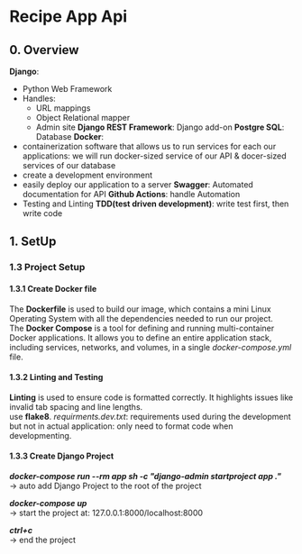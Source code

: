 # Recipe App Api
## 0. Overview
**Django**: 
- Python Web Framework
- Handles:
  - URL mappings
  - Object Relational mapper
  - Admin site
**Django REST Framework**: Django add-on
**Postgre SQL**: Database
**Docker**: 
- containerization software that allows us to run services for each our applications: we will run docker-sized service of our API & docer-sized services of our database
- create a development environment
- easily deploy our application to a server
**Swagger**: Automated documentation for API
**Github Actions**: handle Automation 
- Testing and Linting
**TDD(test driven development)**: write test first, then write code

## 1. SetUp
### 1.3 Project Setup
#### 1.3.1 Create Docker file
The **Dockerfile** is used to build our image, which contains a mini Linux Operating System with all the dependencies needed to run our project.  
The **Docker Compose** is a tool for defining and running multi-container Docker applications. It allows you to define an entire application stack, including services, networks, and volumes, in a single *docker-compose.yml* file. 

#### 1.3.2 Linting and Testing
**Linting** is used to ensure code is formatted correctly. It highlights issues like invalid tab spacing and line lengths.  
use **flake8**. *requirments.dev.txt*: requirements used during the development but not in actual application: only need to format code when developmenting. 

#### 1.3.3 Create Django Project
***docker-compose run --rm app sh -c "django-admin startproject app ."***  
-> auto add Django Project to the root of the project  
  
***docker-compose up***  
-> start the project at: 127.0.0.1:8000/localhost:8000
  
***ctrl+c***  
-> end the project  
